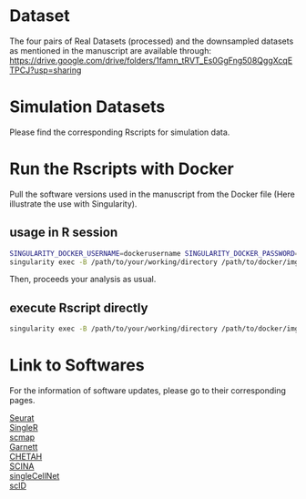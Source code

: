 # Dataset
The four pairs of Real Datasets (processed) and the downsampled datasets as mentioned in the manuscript are available through: https://drive.google.com/drive/folders/1famn_tRVT_Es0GgFng508QggXcqETPCJ?usp=sharing
# Simulation Datasets
Please find the corresponding Rscripts for simulation data.
# Run the Rscripts with Docker
Pull the software versions used in the manuscript from the Docker file (Here illustrate the use with Singularity).
## usage in R session
```bash
SINGULARITY_DOCKER_USERNAME=dockerusername SINGULARITY_DOCKER_PASSWORD=dockerpassword singularity pull docker://qhhuang/benchmark_celltype_r_packages:versioncontrol
singularity exec -B /path/to/your/working/directory /path/to/docker/img/benchmark_celltype_r_packages-versioncontrol.simg R
```
Then, proceeds your analysis as usual.

## execute Rscript directly
```bash
singularity exec -B /path/to/your/working/directory /path/to/docker/img/benchmark_celltype_r_packages-versioncontrol.simg Rscript /path/to/your/Rscript/sample.R
```

# Link to Softwares
For the information of software updates, please go to their corresponding pages.

[Seurat](https://satijalab.org/seurat/) \
[SingleR](https://github.com/dviraran/SingleR) \
[scmap](https://bioconductor.org/packages/release/bioc/html/scmap.html) \
[Garnett](https://cole-trapnell-lab.github.io/garnett/docs/) \
[CHETAH](https://github.com/jdekanter/CHETAH) \
[SCINA](https://github.com/jcao89757/SCINA) \
[singleCellNet](https://github.com/pcahan1/singleCellNet) \
[scID](https://github.com/BatadaLab/scID)
